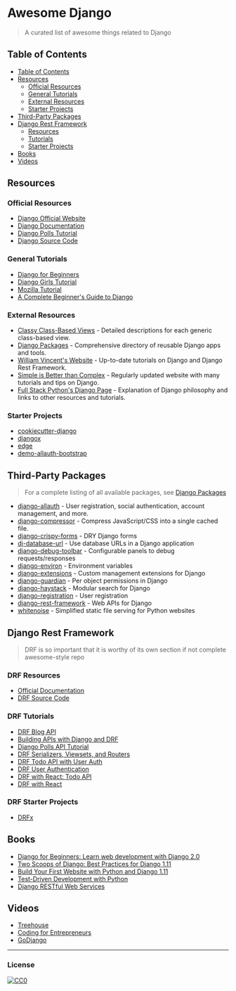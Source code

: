 # Awesome Django

> A curated list of awesome things related to Django

## Table of Contents

- [Table of Contents](#table-of-contents)
- [Resources](#resources)
  - [Official Resources](#official-resources)
  - [General Tutorials](#general-tutorials)
  - [External Resources](#external-resources)
  - [Starter Projects](#starter-projects)
- [Third-Party Packages](#third-party-packages)
- [Django Rest Framework](#django-rest-framework)
  - [Resources](#drf-resources)
  - [Tutorials](#drf-tutorials)
  - [Starter Projects](#drf-starter-projects)
- [Books](#books)
- [Videos](#videos)


## Resources

### Official Resources

- [Django Official Website](https://www.djangoproject.com/)
- [Django Documentation](https://docs.djangoproject.com/en/dev/)
- [Django Polls Tutorial](https://docs.djangoproject.com/en/dev/intro/tutorial01/)
- [Django Source Code](https://github.com/django/django)

### General Tutorials   
- [Django for Beginners](https://djangoforbeginners.com/)
- [Django Girls Tutorial](https://tutorial.djangogirls.org/en/)
- [Mozilla Tutorial](https://developer.mozilla.org/en-US/docs/Learn/Server-side/Django)
- [A Complete Beginner's Guide to Django](https://simpleisbetterthancomplex.com/series/beginners-guide/1.11/)

### External Resources
- [Classy Class-Based Views](http://ccbv.co.uk/) - Detailed descriptions for each generic class-based view.
- [Django Packages](https://djangopackages.org/) - Comprehensive directory of reusable Django apps and tools.
- [William Vincent's Website](https://wsvincent.com) - Up-to-date tutorials on Django and Django Rest Framework.
- [Simple is Better than Complex](https://simpleisbetterthancomplex.com/) - Regularly updated website with many tutorials and tips on Django.
- [Full Stack Python's Django Page](https://www.fullstackpython.com/django.html) - Explanation of Django philosophy and links to other resources and tutorials.

### Starter Projects
- [cookiecutter-django](https://github.com/pydanny/cookiecutter-django)
- [djangox](https://github.com/wsvincent/djangox)
- [edge](https://github.com/arocks/edge)
- [demo-allauth-bootstrap](https://github.com/aellerton/demo-allauth-bootstrap)

## Third-Party Packages
> For a complete listing of all available packages, see [Django Packages](https://djangopackages.org/)

- [django-allauth](https://github.com/pennersr/django-allauth/) - User registration, social authentication, account management, and more.
- [django-compressor](https://github.com/django-compressor/django-compressor/) - Compress JavaScript/CSS into a single cached file.
- [django-crispy-forms](https://github.com/django-crispy-forms/django-crispy-forms/) - DRY Django forms
- [dj-database-url](https://github.com/kennethreitz/dj-database-url/) - Use database URLs in a Django application
- [django-debug-toolbar](https://github.com/jazzband/django-debug-toolbar/) - Configurable panels to debug requests/responses
- [django-environ](https://github.com/joke2k/django-environ) - Environment variables
- [django-extensions](https://github.com/django-extensions/django-extensions/) - Custom management extensions for Django
- [django-guardian](https://github.com/django-guardian/django-guardian) - Per object permissions in Django
- [django-haystack](https://github.com/django-haystack/django-haystack) - Modular search for Django
- [django-registration](https://github.com/macropin/django-registration/) - User registration
- [django-rest-framework](https://github.com/encode/django-rest-framework) - Web APIs for Django
- [whitenoise](https://github.com/evansd/whitenoise) - Simplified static file serving for Python websites

## Django Rest Framework
> DRF is so important that it is worthy of its own section if not complete awesome-style repo

### DRF Resources
- [Official Documentation](http://www.django-rest-framework.org/)
- [DRF Source Code](https://github.com/encode/django-rest-framework)

### DRF Tutorials
- [DRF Blog API](https://wsvincent.com/django-rest-framework-tutorial/)
- [Building APIs with Django and DRF](https://books.agiliq.com/projects/django-api-polls-tutorial/en/latest/)
- [Django Polls API Tutorial](https://wsvincent.com/django-polls-tutorial-api/)
- [DRF Serializers, Viewsets, and Routers](https://wsvincent.com/django-rest-framework-serializers-viewsets-routers/)
- [DRF Todo API with User Auth](https://wsvincent.com/django-rest-framework-authentication-tutorial/)
- [DRF User Authentication](https://wsvincent.com/django-rest-framework-user-authentication-tutorial/)
- [DRF with React: Todo API](https://wsvincent.com/django-rest-framework-react-tutorial/)
- [DRF with React](https://www.valentinog.com/blog/tutorial-api-django-rest-react/)

### DRF Starter Projects
- [DRFx](https://github.com/wsvincent/drfx)


## Books
- [Django for Beginners: Learn web development with Django 2.0](https://leanpub.com/djangoforbeginners)
- [Two Scoops of Django: Best Practices for Django 1.11](https://www.twoscoopspress.com/products/two-scoops-of-django-1-11/)
- [Build Your First Website with Python and Django 1.11](https://www.amazon.com/Build-First-Website-Python-Django/dp/0994616856)
- [Test-Driven Development with Python](https://www.amazon.com/dp/1491958707)
- [Django RESTful Web Services](https://www.amazon.com/dp/1788833929)

## Videos
- [Treehouse](https://teamtreehouse.com/tracks/learn-django)
- [Coding for Entrepreneurs](https://www.codingforentrepreneurs.com/)
- [GoDjango](https://godjango.com/)


---
### License
[![CC0](http://i.creativecommons.org/p/zero/1.0/88x31.png)](http://creativecommons.org/publicdomain/zero/1.0/)
